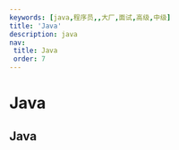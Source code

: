 ```yaml
---
keywords: [java,程序员,,大厂,面试,高级,中级]
title: 'Java'
description: java
nav:
 title: Java
 order: 7
---
```

# Java

## Java
